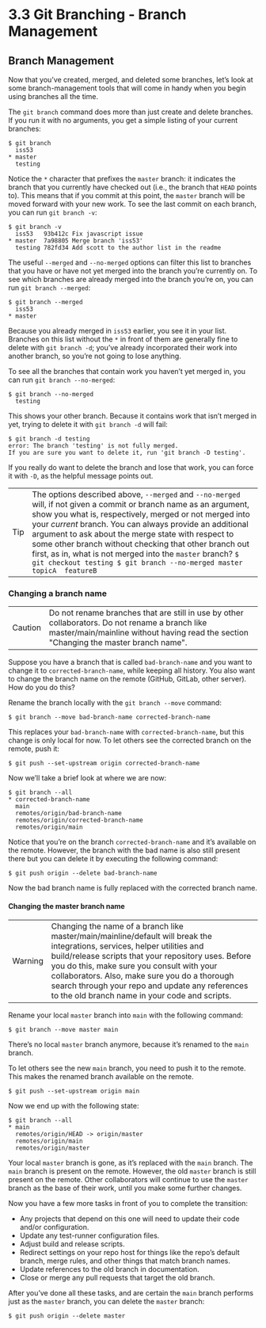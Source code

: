 # 3.3 Git Branching - Branch Management

## Branch Management

Now that you’ve created, merged, and deleted some branches, let’s look  at some branch-management tools that will come in handy when you begin  using branches all the time.

The `git branch` command does more than just create and delete branches. If you run it with no arguments, you get a simple listing of your current branches:

```console
$ git branch
  iss53
* master
  testing
```

Notice the `*` character that prefixes the `master` branch: it indicates the branch that you currently have checked out (i.e., the branch that `HEAD` points to). This means that if you commit at this point, the `master` branch will be moved forward with your new work. To see the last commit on each branch, you can run `git branch -v`:

```console
$ git branch -v
  iss53   93b412c Fix javascript issue
* master  7a98805 Merge branch 'iss53'
  testing 782fd34 Add scott to the author list in the readme
```

The useful `--merged` and `--no-merged` options can filter this list to branches that you have or have not yet merged into the branch you’re currently on. To see which branches are already merged into the branch you’re on, you can run `git branch --merged`:

```console
$ git branch --merged
  iss53
* master
```

Because you already merged in `iss53` earlier, you see it in your list. Branches on this list without the `*` in front of them are generally fine to delete with `git branch -d`; you’ve already incorporated their work into another branch, so you’re not going to lose anything.

To see all the branches that contain work you haven’t yet merged in, you can run `git branch --no-merged`:

```console
$ git branch --no-merged
  testing
```

This shows your other branch. Because it contains work that isn’t merged in yet, trying to delete it with `git branch -d` will fail:

```console
$ git branch -d testing
error: The branch 'testing' is not fully merged.
If you are sure you want to delete it, run 'git branch -D testing'.
```

If you really do want to delete the branch and lose that work, you can force it with `-D`, as the helpful message points out.

|      |                                                              |
| ---- | ------------------------------------------------------------ |
| Tip  | The options described above, `--merged` and `--no-merged` will, if not given a commit or branch name as an argument, show you what is, respectively, merged or not merged into your *current* branch.  You can always provide an additional argument to ask about the merge  state with respect to some other branch without checking  that other  branch out first, as in, what is not merged into the `master` branch?  `$ git checkout testing $ git branch --no-merged master  topicA  featureB` |

### Changing a branch name

|         |                                                              |
| ------- | ------------------------------------------------------------ |
| Caution | Do not rename branches that are still in use by other collaborators. Do not rename a branch like master/main/mainline without having read the section "Changing the master branch name". |

Suppose you have a branch that is called `bad-branch-name` and you want to change it to `corrected-branch-name`, while keeping all history. You also want to change the branch name on the remote (GitHub, GitLab, other server). How do you do this?

Rename the branch locally with the `git branch --move` command:

```console
$ git branch --move bad-branch-name corrected-branch-name
```

This replaces your `bad-branch-name` with `corrected-branch-name`, but this change is only local for now. To let others see the corrected branch on the remote, push it:

```console
$ git push --set-upstream origin corrected-branch-name
```

Now we’ll take a brief look at where we are now:

```console
$ git branch --all
* corrected-branch-name
  main
  remotes/origin/bad-branch-name
  remotes/origin/corrected-branch-name
  remotes/origin/main
```

Notice that you’re on the branch `corrected-branch-name` and it’s available on the remote. However, the branch with the bad name is also still present there but you can delete it by executing the following command:

```console
$ git push origin --delete bad-branch-name
```

Now the bad branch name is fully replaced with the corrected branch name.

#### Changing the master branch name

|         |                                                              |
| ------- | ------------------------------------------------------------ |
| Warning | Changing the name of a branch like master/main/mainline/default will  break the integrations, services, helper utilities and build/release  scripts that your repository uses. Before you do this, make sure you consult with your collaborators. Also, make sure you do a thorough search through your repo and update  any references to the old branch name in your code and scripts. |

Rename your local `master` branch into `main` with the following command:

```console
$ git branch --move master main
```

There’s no local `master` branch anymore, because it’s renamed to the `main` branch.

To let others see the new `main` branch, you need to push it to the remote. This makes the renamed branch available on the remote.

```console
$ git push --set-upstream origin main
```

Now we end up with the following state:

```console
$ git branch --all
* main
  remotes/origin/HEAD -> origin/master
  remotes/origin/main
  remotes/origin/master
```

Your local `master` branch is gone, as it’s replaced with the `main` branch. The `main` branch is present on the remote. However, the old `master` branch is still present on the remote. Other collaborators will continue to use the `master` branch as the base of their work, until you make some further changes.

Now you have a few more tasks in front of you to complete the transition:

- Any projects that depend on this one will need to update their code and/or configuration.
- Update any test-runner configuration files.
- Adjust build and release scripts.
- Redirect settings on your repo host for things like the repo’s  default branch, merge rules, and other things that match branch names.
- Update references to the old branch in documentation.
- Close or merge any pull requests that target the old branch.

After you’ve done all these tasks, and are certain the `main` branch performs just as the `master` branch, you can delete the `master` branch:

```console
$ git push origin --delete master
```
